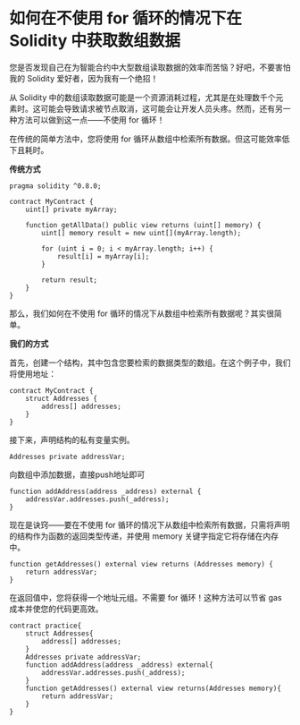 # 如何在不使用 for 循环的情况下在 Solidity 中获取数组数据

您是否发现自己在为智能合约中大型数组读取数据的效率而苦恼？好吧，不要害怕我的 Solidity 爱好者，因为我有一个绝招！

从 Solidity 中的数组读取数据可能是一个资源消耗过程，尤其是在处理数千个元素时。这可能会导致请求被节点取消，这可能会让开发人员头疼。然而，还有另一种方法可以做到这一点——不使用 for 循环！

在传统的简单方法中，您将使用 for 循环从数组中检索所有数据。但这可能效率低下且耗时。



**传统方式**

```
pragma solidity ^0.8.0;

contract MyContract {
    uint[] private myArray;
    
    function getAllData() public view returns (uint[] memory) {
        uint[] memory result = new uint[](myArray.length);
        
        for (uint i = 0; i < myArray.length; i++) {
            result[i] = myArray[i];
        }
        
        return result;
    }
}
```

那么，我们如何在不使用 for 循环的情况下从数组中检索所有数据呢？其实很简单。

**我们的方式**

首先，创建一个结构，其中包含您要检索的数据类型的数组。在这个例子中，我们将使用地址：



```
contract MyContract {
    struct Addresses {
        address[] addresses;
    }
}
```



接下来，声明结构的私有变量实例。



```
Addresses private addressVar;
```

向数组中添加数据，直接push地址即可

```
function addAddress(address _address) external {
    addressVar.addresses.push(_address);
}
```



现在是诀窍——要在不使用 for 循环的情况下从数组中检索所有数据，只需将声明的结构作为函数的返回类型传递，并使用 memory 关键字指定它将存储在内存中。

```
function getAddresses() external view returns (Addresses memory) {
    return addressVar;
}
```

在返回值中，您将获得一个地址元组。不需要 for 循环！这种方法可以节省 gas 成本并使您的代码更高效。

```
contract practice{
    struct Addresses{
        address[] addresses;
    }
    Addresses private addressVar;
    function addAddress(address _address) external{
        addressVar.addresses.push(_address);
    }
    function getAddresses() external view returns(Addresses memory){
        return addressVar;
    }
}
```

